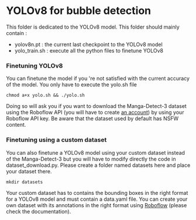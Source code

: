 # YOLOv8 for bubble detection

This folder is dedicated to the YOLOv8 model. This folder should mainly contain :

- yolov8n.pt : the current last checkpoint to the YOLOv8 model
- yolo_train.sh : execute all the python files to finetune YOLOv8

### Finetuning YOLOv8

You can finetune the model if you 're not satisfied with the current accuracy of the model. You only have to execute the yolo.sh file 

```chmod a+x yolo.sh && ./yolo.sh```

Doing so will ask you if you want to download the Manga-Detect-3 dataset using the Roboflow API (you will have to create [an account](https://roboflow.com/)) by using your Roboflow API key. Be aware that the dataset used by default has NSFW content.

### Finetuning using a custom dataset

You can also finetune a YOLOv8 model using your custom dataset instead of the Manga-Detect-3 but you will have to modify directly the code in dataset_download.py. Please create a folder named datasets here and place your dataset there.

```mkdir datasets```

Your custom dataset has to contains the bounding boxes in the right format for a YOLOv8 model and must contain a data.yaml file. You can create your own dataset with its annotations in the right format using [Roboflow](https://roboflow.com/) (please check the documentation).

